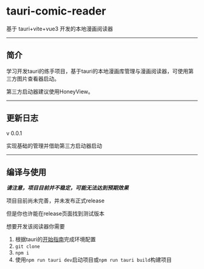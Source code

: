 # tauri-comic-reader
基于 tauri+vite+vue3 开发的本地漫画阅读器
****
## 简介
学习开发tauri的练手项目，基于tauri的本地漫画库管理与漫画阅读器，可使用第三方图片查看器启动。

第三方启动器建议使用HoneyView。
****
## 更新日志
v 0.0.1

实现基础的管理并借助第三方启动器启动

****
## 编译与使用
***请注意，项目目前并不稳定，可能无法达到预期效果***

项目目前尚未完善，并未发布正式release

但是你也许能在release页面找到测试版本

想要开发该阅读器你需要
1. 根据tauri的<a href="https://tauri.app/zh-cn/v1/guides/getting-started/prerequisites" target="_blank">开始指南</a>完成环境配置
2. ```git clone```
3. ```npm i```
4. 使用```npm run tauri dev```启动项目或```npm run tauri build```构建项目
